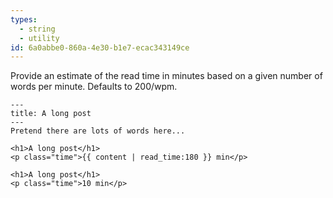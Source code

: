 ```yaml
---
types:
  - string
  - utility
id: 6a0abbe0-860a-4e30-b1e7-ecac343149ce
---
```

Provide an estimate of the read time in minutes based on a given number of words per minute. Defaults to 200/wpm.

```.language-yaml
---
title: A long post
---
Pretend there are lots of words here...
```

```
<h1>A long post</h1>
<p class="time">{{ content | read_time:180 }} min</p>
```

```.language-output
<h1>A long post</h1>
<p class="time">10 min</p>
```
